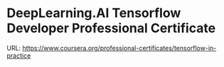 # DeepLearning.AI Tensorflow Developer Professional Certificate
URL: https://www.coursera.org/professional-certificates/tensorflow-in-practice
